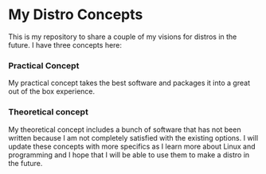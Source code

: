 # My Distro Concepts

This is my repository to share a couple of my visions for distros in the future. I have three concepts here:

### Practical Concept
My practical concept takes the best software and packages it into a great out of the box experience.

### Theoretical concept
My theoretical concept includes a bunch of software that has not been written because I am not completely satisfied with the existing options. I will update these concepts with more specifics as I learn more about Linux and programming and I hope that I will be able to use them to make a distro in the future.
